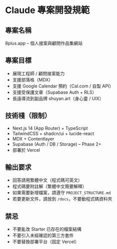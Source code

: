 # Claude 專案開發規範

## 專案名稱
8plus.app – 個人接案與顧問作品集網站

## 專案目標
- 展現工程師 / 顧問接案能力
- 支援部落格（MDX）
- 支援 Google Calendar 預約（Cal.com / 自製 API）
- 支援受保護文章（Supabase Auth + RLS）
- 長遠導流到副品牌 shuyan.art（身心靈 / UIX）

## 技術棧（限制）
- Next.js 14 (App Router) + TypeScript
- TailwindCSS + shadcn/ui + lucide-react
- MDX + Contentlayer
- Supabase (Auth / DB / Storage) – Phase 2+
- 部署於 Vercel

## 輸出要求
- 回答請用繁體中文（程式碼可英文）
- 程式碼要附註解（繁體中文簡要解釋）
- 如果需要新增檔案，請遵守 `PROJECT_STRUCTURE.md`
- 若要更新文件，請放到 `/docs`，不要動程式碼資料夾

## 禁忌
- 不要亂改 Starter 已存在的檔案結構
- 不要引入未經確認的第三方套件
- 不要替換部署平台（固定 Vercel）